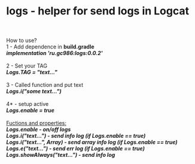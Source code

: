 
<h1>logs - helper for send logs in Logcat</h1><br>
<br>
How to use?<br>
1 - Add dependence in <b>build.gradle</b><br>
<i><b>implementation 'ru.gc986:logs:0.0.2'</b></i><br>
<br>
2 - Set your TAG<br>
<i><b>Logs.TAG = "text..."</b></i><br>
<br>
3 - Called function and put text<br>
<i><b>Logs.i("some text...")</b></i><br>
<br>
4* - setup active<br>
<i><b>Logs.enable = true</b></i><br>
<br>
<u>Fuctions and properties:</u><br>
<i><b>Logs.enable<i><b> - on/off logs<br>
<i><b>Logs.i("text...")</b></i> - send info log <i>(if Logs.enable == true)</i><br>
<i><b>Logs.i("text...", Array<String>)</i></b> - send array info log <i>(if Logs.enable == true)</i><br>
<i><b>Logs.e("text...")</i></b> - send err log <i>(if Logs.enable == true)</i><br>
<i><b>Logs.showAlways("text...")</i></b> - send info log<br>